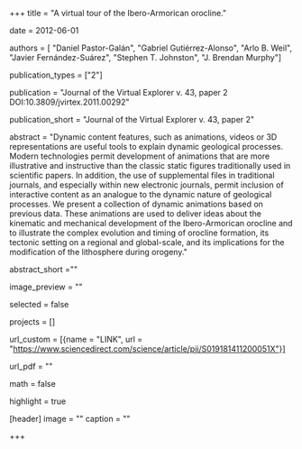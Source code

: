 +++ 
title = "A virtual tour of the Ibero-Armorican orocline."

date = 2012-06-01

authors = [ "Daniel Pastor-Galán", "Gabriel Gutiérrez-Alonso", "Arlo B. Weil", "Javier Fernández-Suárez", "Stephen T. Johnston", "J. Brendan Murphy"]

publication_types = ["2"]

publication = "Journal of the Virtual Explorer v. 43, paper 2 DOI:10.3809/jvirtex.2011.00292"

publication_short = "Journal of the Virtual Explorer v. 43, paper 2"

abstract = "Dynamic content features, such as animations, videos or 3D representations are useful tools to explain dynamic geological processes. Modern technologies permit development of animations that are more illustrative and instructive than the classic static figures traditionally used in scientific papers. In addition, the use of supplemental files in traditional journals, and especially within new electronic journals, permit inclusion of interactive content as an analogue to the dynamic nature of geological processes. We present a collection of dynamic animations based on previous data. These animations are used to deliver ideas about the kinematic and mechanical development of the Ibero-Armorican orocline and to illustrate the complex evolution and timing of orocline formation, its tectonic setting on a regional and global-scale, and its implications for the modification of the lithosphere during orogeny."

abstract_short =""

image_preview = ""

selected = false

projects = []

url_custom = [{name = "LINK", url = "https://www.sciencedirect.com/science/article/pii/S019181411200051X"}]

url_pdf = ""

math = false

highlight = true

[header]
image = ""
caption = ""

+++
